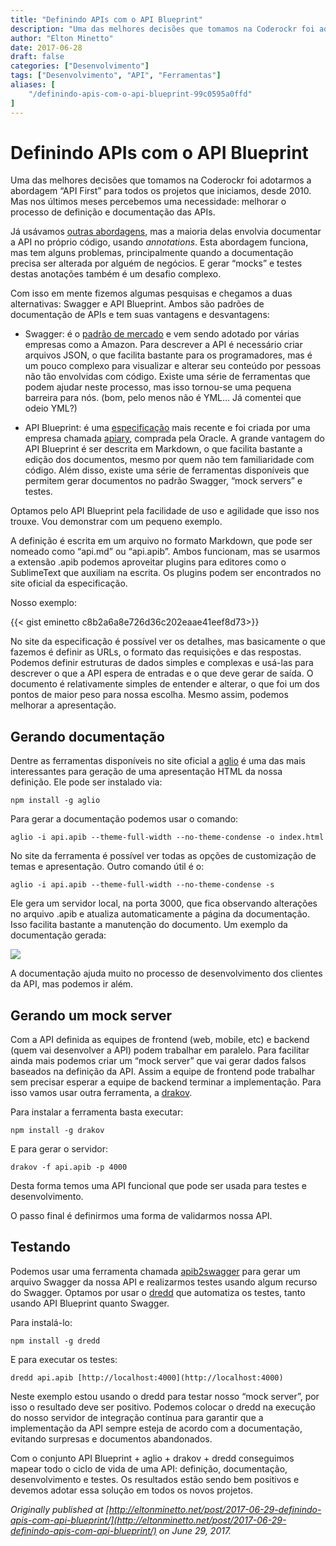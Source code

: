 ```yaml
---
title: "Definindo APIs com o API Blueprint"
description: "Uma das melhores decisões que tomamos na Coderockr foi adotarmos a abordagem “API First” para todos os projetos que iniciamos..."
author: "Elton Minetto"
date: 2017-06-28
draft: false
categories: ["Desenvolvimento"]
tags: ["Desenvolvimento", "API", "Ferramentas"]
aliases: [
    "/definindo-apis-com-o-api-blueprint-99c0595a0ffd"
]
---
```


# Definindo APIs com o API Blueprint

Uma das melhores decisões que tomamos na Coderockr foi adotarmos a abordagem “API First” para todos os projetos que iniciamos, desde 2010. Mas nos últimos meses percebemos uma necessidade: melhorar o processo de definição e documentação das APIs.

Já usávamos [outras abordagens](http://eltonminetto.net/2016/06/01/gerando-documentacao-de-apis/), mas a maioria delas envolvia documentar a API no próprio código, usando *annotations*. Esta abordagem funciona, mas tem alguns problemas, principalmente quando a documentação precisa ser alterada por alguém de negócios. E gerar “mocks” e testes destas anotações também é um desafio complexo.

Com isso em mente fizemos algumas pesquisas e chegamos a duas alternativas: Swagger e API Blueprint. Ambos são padrões de documentação de APIs e tem suas vantagens e desvantagens:

* Swagger: é o [padrão de mercado](https://www.openapis.org/) e vem sendo adotado por várias empresas como a Amazon. Para descrever a API é necessário criar arquivos JSON, o que facilita bastante para os programadores, mas é um pouco complexo para visualizar e alterar seu conteúdo por pessoas não tão envolvidas com código. Existe uma série de ferramentas que podem ajudar neste processo, mas isso tornou-se uma pequena barreira para nós. (bom, pelo menos não é YML… Já comentei que odeio YML?)

* API Blueprint: é uma [especificação](https://apiblueprint.org/) mais recente e foi criada por uma empresa chamada [apiary](https://apiary.io/), comprada pela Oracle. A grande vantagem do API Blueprint é ser descrita em Markdown, o que facilita bastante a edição dos documentos, mesmo por quem não tem familiaridade com código. Além disso, existe uma série de ferramentas disponíveis que permitem gerar documentos no padrão Swagger, “mock servers” e testes.

Optamos pelo API Blueprint pela facilidade de uso e agilidade que isso nos trouxe. Vou demonstrar com um pequeno exemplo.

A definição é escrita em um arquivo no formato Markdown, que pode ser nomeado como “api.md” ou “api.apib”. Ambos funcionam, mas se usarmos a extensão .apib podemos aproveitar plugins para editores como o SublimeText que auxiliam na escrita. Os plugins podem ser encontrados no site oficial da especificação.

Nosso exemplo:

{{< gist eminetto c8b2a6a8e726d36c202eaae41eef8d73>}}

No site da especificação é possível ver os detalhes, mas basicamente o que fazemos é definir as URLs, o formato das requisições e das respostas. Podemos definir estruturas de dados simples e complexas e usá-las para descrever o que a API espera de entradas e o que deve gerar de saída. O documento é relativamente simples de entender e alterar, o que foi um dos pontos de maior peso para nossa escolha. Mesmo assim, podemos melhorar a apresentação.

## Gerando documentação

Dentre as ferramentas disponíveis no site oficial a [aglio](https://github.com/danielgtaylor/aglio) é uma das mais interessantes para geração de uma apresentação HTML da nossa definição. Ele pode ser instalado via:

    npm install -g aglio

Para gerar a documentação podemos usar o comando:

    aglio -i api.apib --theme-full-width --no-theme-condense -o index.html

No site da ferramenta é possível ver todas as opções de customização de temas e apresentação. Outro comando útil é o:

    aglio -i api.apib --theme-full-width --no-theme-condense -s

Ele gera um servidor local, na porta 3000, que fica observando alterações no arquivo .apib e atualiza automaticamente a página da documentação. Isso facilita bastante a manutenção do documento. Um exemplo da documentação gerada:

![](https://cdn-images-1.medium.com/max/2800/0*qX1oOdJe2z_9DgdB.png)

A documentação ajuda muito no processo de desenvolvimento dos clientes da API, mas podemos ir além.

## Gerando um mock server

Com a API definida as equipes de frontend (web, mobile, etc) e backend (quem vai desenvolver a API) podem trabalhar em paralelo. Para facilitar ainda mais podemos criar um “mock server” que vai gerar dados falsos baseados na definição da API. Assim a equipe de frontend pode trabalhar sem precisar esperar a equipe de backend terminar a implementação. Para isso vamos usar outra ferramenta, a [drakov](https://github.com/Aconex/drakov).

Para instalar a ferramenta basta executar:

    npm install -g drakov

E para gerar o servidor:

    drakov -f api.apib -p 4000

Desta forma temos uma API funcional que pode ser usada para testes e desenvolvimento.

O passo final é definirmos uma forma de validarmos nossa API.

## Testando

Podemos usar uma ferramenta chamada [apib2swagger](https://github.com/kminami/apib2swagger) para gerar um arquivo Swagger da nossa API e realizarmos testes usando algum recurso do Swagger. Optamos por usar o [dredd](https://github.com/apiaryio/dredd) que automatiza os testes, tanto usando API Blueprint quanto Swagger.

Para instalá-lo:

    npm install -g dredd

E para executar os testes:

    dredd api.apib [http://localhost:4000](http://localhost:4000)

Neste exemplo estou usando o dredd para testar nosso “mock server”, por isso o resultado deve ser positivo. Podemos colocar o dredd na execução do nosso servidor de integração contínua para garantir que a implementação da API sempre esteja de acordo com a documentação, evitando surpresas e documentos abandonados.

Com o conjunto API Blueprint + aglio + drakov + dredd conseguimos mapear todo o ciclo de vida de uma API: definição, documentação, desenvolvimento e testes. Os resultados estão sendo bem positivos e devemos adotar essa solução em todos os novos projetos.

*Originally published at [http://eltonminetto.net/post/2017-06-29-definindo-apis-com-api-blueprint/](http://eltonminetto.net/post/2017-06-29-definindo-apis-com-api-blueprint/) on June 29, 2017.*
